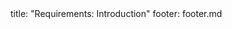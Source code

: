 <frontmatter>
title: "Requirements: Introduction"
footer: footer.md
</frontmatter>

<include src="navbar.md" boilerplate />

<include src="unit-inPage-asFlat.md" boilerplate />
